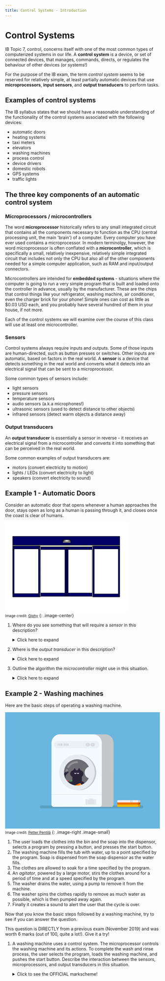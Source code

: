 ```yaml
---
title: Control Systems - Introduction
---
```


# Control Systems

IB Topic 7, control, concerns itself with one of the most common types of computerized systems in our life. A **control system** is a device, or set of connected devices, that manages, commands, directs, or regulates the behaviour of other devices (or systems!)

For the purpose of the IB exam, the term *control system* seems to be reserved for relatively simple, at least partially automatic devices that use **microprocessors**, **input sensors**, and **output transducers** to perform tasks.

## Examples of control systems

The IB syllabus states that we should have a reasonable understanding of the functionality of the control systems associated with the following devices:

* automatic doors
* heating systems
* taxi meters
* elevators
* washing machines
* process control
* device drivers
* domestic robots
* GPS systems
* traffic lights


## The three key components of an automatic control system

### Microprocessors / microcontrollers

The word **microprocessor** historically refers to any small integrated circuit that contains all the components necessary to function as the CPU (central processing unit, the main 'brain') of a computer. Every computer you have ever used contains a microprocessor. In modern terminolgy, however, the word microprocessor is often conflated with a **microcontroller**, which is specifically a small, relatively inexpensive, relatively simple integrated circuit that includes not only the CPU but also all of the other components needed for a simple computer application, such as RAM and input/output connectors. 

Microcontrollers are intended for **embedded systems** - situations where the computer is going to run a very simple program that is built and loaded onto the controller in advance, usually by the manufacturer. These are the chips that control things like your refrigerator, washing machine, air conditioner, even the charger brick for your phone! Simple ones can cost as little as $0.03 USD each, and you probably have several hundred of them in your house, if not more.

Each of the control systems we will examine over the course of this class will use at least one microcontroller.

### Sensors

Control systems always require inputs and outputs. Some of those inputs are human-directed, such as button presses or switches. Other inputs are automatic, based on factors in the real world. A **sensor** is a device that detects something in the real world and converts what it detects into an electrical signal that can be sent to a microprocessor.

Some common types of sensors include:

* light sensors
* pressure sensors
* temperature sensors
* audio sensors (a.k.a microphones!)
* ultrasonic sensors (used to detect distance to other objects)
* infrared sensors (detect warm objects a distance away)
  
### Output transducers

An **output transducer** is essentially a sensor in reverse - it receives an electrical signal from a microcontroller and converts it into something that can be perceived in the real world. 

Some common examples of output transducers are:

* motors (convert electricity to motion)
* lights / LEDs (convert electricity to light)
* speakers (convert electricity to sound)

## Example 1 - Automatic Doors

Consider an automatic door that opens whenever a human approaches the door, stays open as long as a human is passing through it, and closes once the coast is clear of humans. 

![Automatic Door](media/automatic_door.gif)  
<small>Image credit: [Giphy](https://giphy.com/gifs/door-efgBNMkl9nNVS)</small>
{: .image-center}


1.  Where do you see something that will require a *sensor* in this description?

    <details markdown="1"><summary>Click here to expand</summary>
    
    There will need to be at least one sensor that can detect a large object in front of the door - perhaps an infrared or ultrasonic sensor - as well as another one that can detect if a human is standing between the doors.

    </details>

2.  Where is the *output transducer* in this description?

    <details markdown="1"><summary>Click here to expand</summary>
    
    The output here is the motor or motors that cause the doors to open.
    
    </details>

3.  Outline the algorithm the *microcontroller* might use in this situation.
   
    <details markdown="1"><summary>Click here to expand</summary>
    
    For an "outline" question, like this one, the IB is looking for something in the style of a list. In this case, they are looking for a series of clear steps that mention the sensor, the output device, and the "thinking" that the microcontroller does to make the whole process works. Below is one example:

    *  Regularly poll the sensor to see if a human is there
    *  if a human is detected, send a signal to the output transducer connected to the motor to open the door
    *  Start polling the internal sensor
    *  Once the internal sensor shows no person (and a reasonable amount of time has passed), send another signal to the output transducer connected to the motor to close the door.
    *  Repeat... forever!
  
    </details>


## Example 2 - Washing machines



Here are the basic steps of operating a washing machine.

![Washing machine with cat in it](media/washingmachine.gif)  
<small>Image credit: [Petter Pentilä](https://dribbble.com/shots/5797861-How-to-Clean-Your-Cat-101)</small>
{: .image-right .image-small}

1. The user loads the clothes into the bin and the soap into the dispensor, selects a program by pressing a button, and presses the start button.
2. The washing machine fills the tub with water, up to a point specified by the program. Soap is dispensed from the soap dispensor as the water fills.
3. The clothes are allowed to soak for a time specified by the program.
4. An *agitator*, powered by a large motor, stirs the clothes around for a period of time and at a speed specified by the program.
5. The washer drains the water, using a pump to remove it from the machine.
6. The washer spins the clothes rapidly to remove as much water as possible, which is then pumped away again.
7. Finally it creates a sound to alert the user that the cycle is over.

Now that you know the basic steps followed by a washing machine, try to see if you can answer the question. 

This question is DIRECTLY from a previous exam (November 2019) and was worth 6 marks (out of 100, quite a lot!). Give it a try!

1. A washing machine uses a control system. The microprocessor controls the washing machine and its actions. To complete the wash and rinse process, the user selects the program, loads the washing machine, and pushes the start button. Describe the interaction between the sensors, microprocessors, and output transducers in this situation.

    <details markdown="1"><summary>Click to see the OFFICIAL markscheme!</summary>

    There are many possible full-mark answers to this question: essentially they are looking for two *correct* mentions of sensors, two *correct* mentions of the processor, and two *correct* mentions of output transducers in order to get the full marks.

    **A full marks sample answer** (marking follows)

    * once the start button is pushed the washing machine begins to dump water into
    the drum, a sensor will detect that the water level has been reached;
    * based on the setting, the processor will allow the water to flow only to a
    predetermined level;
    * it will send the signal to output transducers to shut off the water;
    and begin the agitation process;
    * once the timer tells that it is time, processor sends signal to output transducer to
    stop agitating;
    * it then begins the spin process/ removing the dirty water from the machine
    * at the end of the spin cycle, the washing machine's processor sends signal
    to turn on the water pump and sucking it out of the machine;
    * it sends a signal to an output transducer to make a sound for the user to know the cycle is complete.

    **Marking Structure**

    *Award **[6 max]**.*  
    *Award [2 max] for evidence that:*  
    Sensors (input devices) detect/measure the water level;  
    sensors detect/measure the temperature (of the water);  
    sensors detect/measure the dampness/moisture level of the clothes;  
    sensors also detect movement of the machine's drum and other associated
    actions;  
    Sensors continuously take readings/measurements (in the context of above) and
    send these readings to the processor;

    *Award **[2 max]** for evidence that:*  
    processor controls sensors, valves and actuators responsible for controlling the
    parts that clean clothes;  
    processor determines what actions the machine should take next;  
    the washing machine has been programmed/ it goes through a process of
    running its internal programs;

    processor compares readings with pre-set values (in the context of the various
    sensors);  
    if the readings fall outside of the specified range, the processor sends a message
    to the output transducer to switch on/off ... (in the context of part of the washing
    machine);  

    *Award **[2 max]** for evidence that:*  
    output transducers are used for turning on and off devices that control the rest of
    the machine;  
    such as the motors that spin the tub;  
    or the water pump;

    </details>